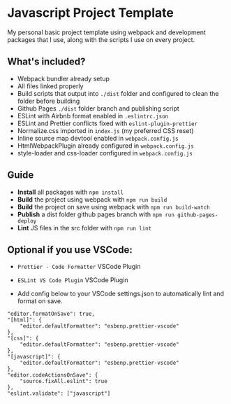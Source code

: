 # Javascript Project Template

My personal basic project template using webpack and development packages that I use, along with the scripts I use on every project.

## What's included?

- Webpack bundler already setup
- All files linked properly
- Build scripts that output into `./dist` folder and configured to clean the folder before building
- Github Pages `./dist` folder branch and publishing script
- ESLint with Airbnb format enabled in `.eslintrc.json`
- ESLint and Prettier conflicts fixed with `eslint-plugin-prettier`
- Normalize.css imported in `index.js` (my preferred CSS reset)
- Inline source map devtool enabled in `webpack.config.js`
- HtmlWebpackPlugin already configured in `webpack.config.js`
- style-loader and css-loader configured in `webpack.config.js`

## Guide

- **Install** all packages with `npm install`
- **Build** the project using webpack with `npm run build`
- **Build** the project on save using webpack with `npm run build-watch`
- **Publish** a dist folder github pages branch with `npm run github-pages-deploy`
- **Lint** JS files in the src folder with `npm run lint`

## Optional if you use VSCode:

- `Prettier - Code Formatter` VSCode Plugin
- `ESLint VS Code Plugin` VSCode Plugin

- Add config below to your VSCode settings.json to automatically lint and format on save.

```
"editor.formatOnSave": true,
"[html]": {
    "editor.defaultFormatter": "esbenp.prettier-vscode"
},
"[css]": {
    "editor.defaultFormatter": "esbenp.prettier-vscode"
},
"[javascript]": {
    "editor.defaultFormatter": "esbenp.prettier-vscode"
},
"editor.codeActionsOnSave": {
    "source.fixAll.eslint": true
},
"eslint.validate": ["javascript"]
```
